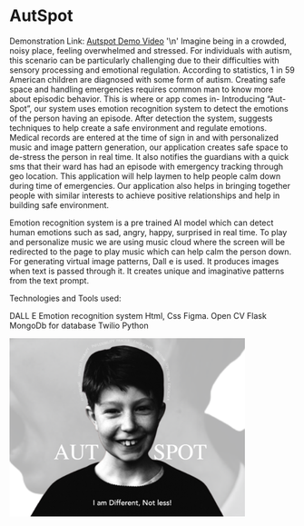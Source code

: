 # AutSpot
Demonstration Link: [Autspot Demo Video](https://youtu.be/s15Cuwnd6EQ) '\n'
Imagine being in a crowded, noisy place, feeling overwhelmed and stressed. For individuals with autism, this scenario can be particularly challenging due to their difficulties with sensory processing and emotional regulation. According to statistics, 1 in 59 American children are diagnosed with some form of autism. Creating safe space and handling emergencies requires common man to know more about episodic behavior.
This is where or app comes in- Introducing “Aut-Spot”, our system uses emotion recognition system to detect the emotions of the person having an episode. After detection the system, suggests techniques to help create a safe environment and regulate emotions. Medical records are entered at the time of sign in and with personalized music and image pattern generation, our application creates safe space to de-stress the person in real time. It also notifies the guardians with a quick sms that their ward has had an episode with emergency tracking through geo location. This application will help laymen to help people calm down during time of emergencies. Our application also helps in bringing together people with similar interests to achieve positive relationships and help in building safe environment.

Emotion recognition system is a pre trained AI model which can detect human emotions such as sad, angry, happy, surprised in real time. 
To play and personalize music we are using music cloud where the screen will be redirected to the page to play music which can help calm the person down.
For generating virtual image patterns, Dall e is used. It produces images when text is passed through it. It creates unique and imaginative patterns from the text prompt.

Technologies and Tools used:

DALL E
Emotion recognition system
Html, Css
Figma.
Open CV
Flask
MongoDb for database
Twilio
Python

<img width="415" alt="homescreen_output" src="Screen Shot 2023-02-26 at 8.34.17 AM.png">
